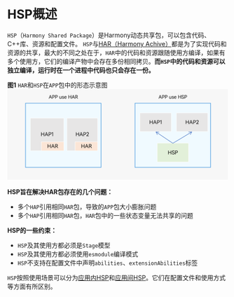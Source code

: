 # HSP概述

`HSP`（`Harmony Shared Package`）是Harmony动态共享包，可以包含代码、C++库、资源和配置文件。
`HSP`与[HAR（Harmony Achive）](har-package.md)都是为了实现代码和资源的共享，最大的不同之处在于，`HAR`中的代码和资源跟随使用方编译，如果有多个使用方，它们的编译产物中会存在多份相同拷贝。**而`HSP`中的代码和资源可以独立编译，运行时在一个进程中代码也只会存在一份。**

**图1** `HAR`和`HSP`在`APP`包中的形态示意图
![in-app-hsp-har](figures/in-app-hsp-har.png)

**HSP旨在解决HAR包存在的几个问题：**
- 多个`HAP`引用相同`HAR`包，导致的`APP`包大小膨胀问题
- 多个`HAP`引用相同`HAR`包，`HAR`包中的一些状态变量无法共享的问题

**HSP的一些约束：**
- `HSP`及其使用方都必须是`Stage`模型
- `HSP`及其使用方都必须使用`esmodule`编译模式
- `HSP`不支持在配置文件中声明`abilities`、`extensionAbilities`标签

`HSP`按照使用场景可以分为[应用内HSP](in-app-hsp.md)和[应用间HSP](cross-app-hsp.md)。它们在配置文件和使用方式等方面有所区别。